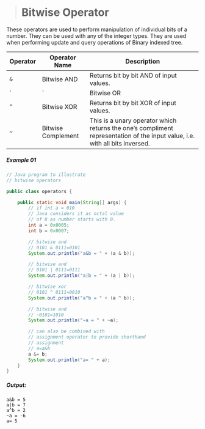 ># Bitwise Operator

These operators are used to perform manipulation of individual bits of a number. They can be used with any of the integer types. They are used when performing update and query operations of Binary indexed tree.

|Operator|Operator Name|Description|
|---|---|---|
|`&`|Bitwise AND|Returns bit by bit AND of input values.|
|`|`|Bitwise OR|Returns bit by bit OR of input values.|
|`^`|Bitwise XOR|Returns bit by bit XOR of input values.|
|`~`|Bitwise Complement|This is a unary operator which returns the one’s compliment representation of the input value, i.e. with all bits inversed.|

##### Example 01

```java
// Java program to illustrate
// bitwise operators

public class operators {

	public static void main(String[] args) {
		// if int a = 010 
		// Java considers it as octal value 
		// of 8 as number starts with 0. 
		int a = 0x0005; 
		int b = 0x0007; 

		// bitwise and 
		// 0101 & 0111=0101 
		System.out.println("a&b = " + (a & b)); 

		// bitwise and 
		// 0101 | 0111=0111 
		System.out.println("a|b = " + (a | b)); 

		// bitwise xor 
		// 0101 ^ 0111=0010 
		System.out.println("a^b = " + (a ^ b)); 

		// bitwise and 
		// ~0101=1010 
		System.out.println("~a = " + ~a); 

		// can also be combined with 
		// assignment operator to provide shorthand 
		// assignment 
		// a=a&b 
		a &= b; 
		System.out.println("a= " + a); 
	} 
} 
```

##### Output:

	a&b = 5   
	a|b = 7   
	a^b = 2   
	~a = -6   
	a= 5